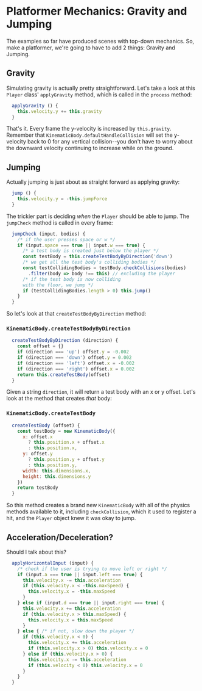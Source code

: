 # Platformer Mechanics: Gravity and Jumping

The examples so far have produced scenes with top-down mechanics.  So, make a platformer, we're going to have to add 2 things: Gravity and Jumping.

## Gravity

Simulating gravity is actually pretty straightforward.  Let's take a look at this `Player` class' `applyGravity` method, which is called in the `process` method:

```js
  applyGravity () {
    this.velocity.y += this.gravity
  }
```

That's it.  Every frame the y-velocity is increased by `this.gravity`.  Remember that `KinematicBody.defaultHandleCollision` will set the y-velocity back to 0 for any vertical collision--you don't have to worry about the downward velocity continuing to increase while on the ground.

## Jumping

Actually jumping is just about as straight forward as applying gravity:

```js
  jump () {
    this.velocity.y = -this.jumpForce
  }
```

The trickier part is deciding *when* the `Player` should be able to jump.  The `jumpCheck` method is called in every frame:

```js
  jumpCheck (input, bodies) {
    /* if the user presses space or w */
    if (input.space === true || input.w === true) {
      /* a test body is created just below the player */
      const testBody = this.createTestBodyByDirection('down')
      /* we get all the test body's colliding bodies */
      const testCollidingBodies = testBody.checkCollisions(bodies)
        .filter(body => body !== this) // excluding the player
      /* if the test body is now colliding
      with the floor, we jump */
      if (testCollidingBodies.length > 0) this.jump()
    }
  }
```

So let's look at that `createTestBodyByDirection` method:

### `KinematicBody.createTestBodyByDirection`

```js
  createTestBodyByDirection (direction) {
    const offset = {}
    if (direction === 'up') offset.y = -0.002
    if (direction === 'down') offset.y = 0.002
    if (direction === 'left') offset.x = -0.002
    if (direction === 'right') offset.x = 0.002
    return this.createTestBody(offset)
  }
```

Given a string `direction`, it will return a test body with an x or y offset.  Let's look at the method that creates *that* body:

### `KinematicBody.createTestBody`

```js
  createTestBody (offset) {
    const testBody = new KinematicBody({
      x: offset.x
        ? this.position.x + offset.x
        : this.position.x,
      y: offset.y
        ? this.position.y + offset.y
        : this.position.y,
      width: this.dimensions.x,
      height: this.dimensions.y
    })
    return testBody
  }
```

So this method creates a brand new `KinematicBody` with all of the physics methods available to it, including `checkCollision`, which it used to register a hit, and the `Player` object knew it was okay to jump.

## Acceleration/Deceleration?

Should I talk about this?

```js
  applyHorizontalInput (input) {
    /* check if the user is trying to move left or right */
    if (input.a === true || input.left === true) {
      this.velocity.x -= this.acceleration
      if (this.velocity.x < -this.maxSpeed) {
        this.velocity.x = -this.maxSpeed
      }
    } else if (input.d === true || input.right === true) {
      this.velocity.x += this.acceleration
      if (this.velocity.x > this.maxSpeed) {
        this.velocity.x = this.maxSpeed
      }
    } else { /* if not, slow down the player */
      if (this.velocity.x < 0) {
        this.velocity.x += this.acceleration
        if (this.velocity.x > 0) this.velocity.x = 0
      } else if (this.velocity.x > 0) {
        this.velocity.x -= this.acceleration
        if (this.velocity < 0) this.velocity.x = 0
      }
    }
  }
```